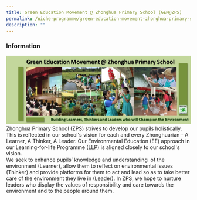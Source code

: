 ```yaml
---
title: Green Education Movement @ Zhonghua Primary School (GEM@ZPS)
permalink: /niche-programme/green-education-movement-zhonghua-primary-school-gems-zps/
description: ""
---
```

### **Information**
![Green Education Movement @ Zhonghua Primary School (GEM@ZPS)](/images/sis%20banner%20on%20ee%20llp%20(zhonghua%20pri%20sch)(3)%20(1).jpg)Zhonghua Primary School (ZPS) strives to develop our pupils holistically. This is reflected in our school's vision for each and every Zhonghuarian - A Learner, A Thinker, A Leader. Our Environmental Education (EE) approach in our Learning-for-life Programme (LLP) is aligned closely to our school's vision.
<br>We seek to enhance pupils’ knowledge and understanding&nbsp; of the environment (Learner), allow them to reflect on environmental issues (Thinker) and provide platforms for them to act and lead so as to take better care of the environment they live in (Leader). In ZPS, we hope to nurture leaders who display the values of responsibility and care towards the environment and to the people around them.

